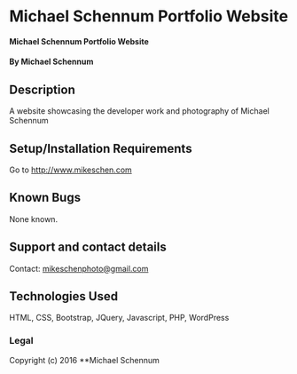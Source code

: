 # Michael Schennum Portfolio Website

#### Michael Schennum Portfolio Website

#### By Michael Schennum

## Description

A website showcasing the developer work and photography of Michael Schennum

## Setup/Installation Requirements

Go to http://www.mikeschen.com

## Known Bugs

None known.

## Support and contact details

Contact: mikeschenphoto@gmail.com

## Technologies Used
HTML,
CSS,
Bootstrap,
JQuery,
Javascript,
PHP,
WordPress

### Legal
Copyright (c) 2016 **Michael Schennum

